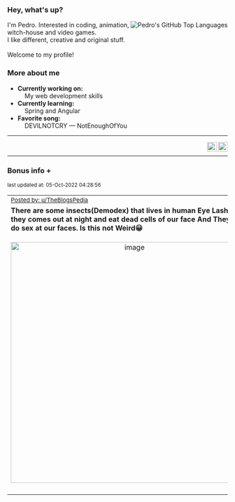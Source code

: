 ### Hey, what's up?
<img align="right" alt="Pedro's GitHub Top Languages" src="https://github-readme-stats.vercel.app/api/top-langs/?username=PedrosUsername&exclude_repo=HW2&layout=compact" />

I'm Pedro. Interested in coding, animation, witch-house and video games.<br>
I like different, creative and original stuff.<br><br>
Welcome to my profile!

### More about me
- **Currently working on:**  
&nbsp;&nbsp;&nbsp;&nbsp;My web development skills
- **Currently learning:**  
&nbsp;&nbsp;&nbsp;&nbsp;Spring and Angular
- **Favorite song:**  
&nbsp;&nbsp;&nbsp;&nbsp;DEVILNOTCRY — NotEnoughOfYou
___
[<img align="right" alt="LinkedIn" width="22px" src="https://cdn.jsdelivr.net/npm/simple-icons@v3/icons/linkedin.svg" />][linkedin]
&nbsp;&nbsp;
[<img align="right" alt="Email" width="22px" src="https://cdn.jsdelivr.net/npm/simple-icons@v3/icons/gmail.svg" />][gmail]
___

### Bonus info +

<p align="left"><sub>last updated at: 05-Oct-2022 04:28:56</sub></p>

|   |
| --- |
| <sub>[Posted by: u/TheBlogsPedia][source]</sub> |
| **There are some insects(Demodex) that lives in human Eye Lashes and they comes out at night and eat dead cells of our face And They also do sex at our faces. Is this not Weird😀** | 
|<p align="center"> <img alt="image" src="https://i.redd.it/2b96kr50vyq91.jpg" width="550" /> </p>|
|   |

  



  
  
  
[linkedin]: https://linkedin.com/in/pedro-h-r-gomes-8a487b14a/
[gmail]: mailto:pilique11@gmail.com
[source]: https://www.reddit.com/r/interestingasfuck/comments/xrx0po/there_are_some_insectsdemodex_that_lives_in_human/
[PushshiftAPI]: https://github.com/pushshift/api